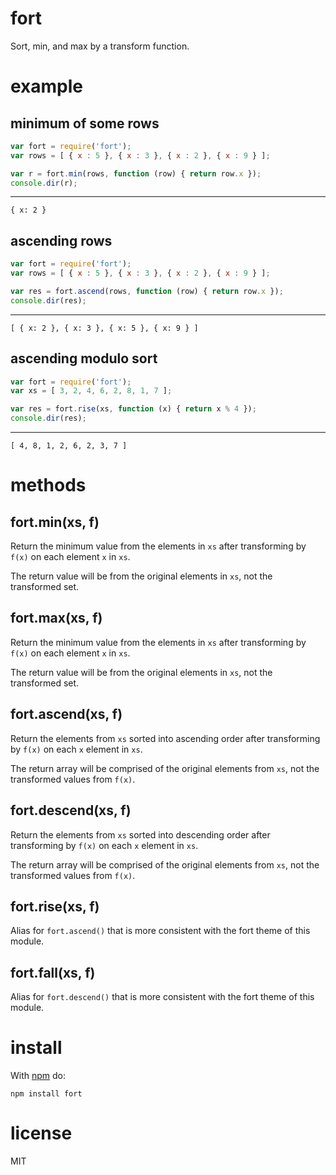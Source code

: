 # fort

Sort, min, and max by a transform function.

# example

## minimum of some rows

``` js
var fort = require('fort');
var rows = [ { x : 5 }, { x : 3 }, { x : 2 }, { x : 9 } ];

var r = fort.min(rows, function (row) { return row.x });
console.dir(r);
```

*** 

```
{ x: 2 }
```

## ascending rows

``` js
var fort = require('fort');
var rows = [ { x : 5 }, { x : 3 }, { x : 2 }, { x : 9 } ];

var res = fort.ascend(rows, function (row) { return row.x });
console.dir(res);
```

***

```
[ { x: 2 }, { x: 3 }, { x: 5 }, { x: 9 } ]
```

## ascending modulo sort

``` js
var fort = require('fort');
var xs = [ 3, 2, 4, 6, 2, 8, 1, 7 ];

var res = fort.rise(xs, function (x) { return x % 4 });
console.dir(res);
```

***

```
[ 4, 8, 1, 2, 6, 2, 3, 7 ]
```

# methods

## fort.min(xs, f)

Return the minimum value from the elements in `xs` after transforming by `f(x)`
on each element `x` in `xs`.

The return value will be from the original elements in `xs`, not the transformed
set.

## fort.max(xs, f)

Return the minimum value from the elements in `xs` after transforming by `f(x)`
on each element `x` in `xs`.

The return value will be from the original elements in `xs`, not the transformed
set.

## fort.ascend(xs, f)

Return the elements from `xs` sorted into ascending order after transforming by
`f(x)` on each `x` element in `xs`.

The return array will be comprised of the original elements from `xs`, not the
transformed values from `f(x)`.

## fort.descend(xs, f)

Return the elements from `xs` sorted into descending order after transforming by
`f(x)` on each `x` element in `xs`.

The return array will be comprised of the original elements from `xs`, not the
transformed values from `f(x)`.

## fort.rise(xs, f)

Alias for `fort.ascend()` that is more consistent with the fort theme of this
module.

## fort.fall(xs, f)

Alias for `fort.descend()` that is more consistent with the fort theme of this
module.

# install

With [npm](http://npmjs.org) do:

```
npm install fort
```

# license

MIT
